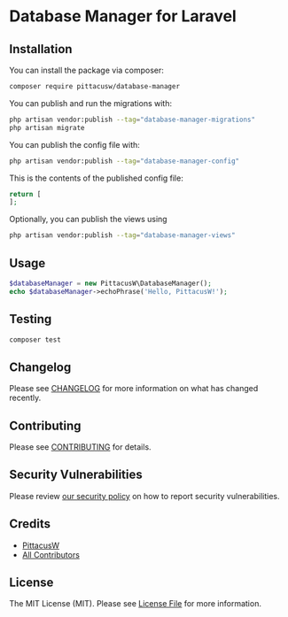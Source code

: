 # Database Manager for Laravel

## Installation

You can install the package via composer:

```bash
composer require pittacusw/database-manager
```

You can publish and run the migrations with:

```bash
php artisan vendor:publish --tag="database-manager-migrations"
php artisan migrate
```

You can publish the config file with:

```bash
php artisan vendor:publish --tag="database-manager-config"
```

This is the contents of the published config file:

```php
return [
];
```

Optionally, you can publish the views using

```bash
php artisan vendor:publish --tag="database-manager-views"
```

## Usage

```php
$databaseManager = new PittacusW\DatabaseManager();
echo $databaseManager->echoPhrase('Hello, PittacusW!');
```

## Testing

```bash
composer test
```

## Changelog

Please see [CHANGELOG](CHANGELOG.md) for more information on what has changed recently.

## Contributing

Please see [CONTRIBUTING](CONTRIBUTING.md) for details.

## Security Vulnerabilities

Please review [our security policy](../../security/policy) on how to report security vulnerabilities.

## Credits

- [PittacusW](https://github.com/PittacusW)
- [All Contributors](../../contributors)

## License

The MIT License (MIT). Please see [License File](LICENSE.md) for more information.
